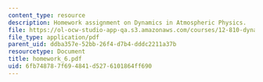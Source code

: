 ```yaml
---
content_type: resource
description: Homework assignment on Dynamics in Atmospheric Physics.
file: https://ol-ocw-studio-app-qa.s3.amazonaws.com/courses/12-810-dynamics-of-the-atmosphere-spring-2008/6fb748787f694841d5276101864ff690_homework_6.pdf
file_type: application/pdf
parent_uid: ddba357e-52bb-26f4-d7b4-dddc2211a37b
resourcetype: Document
title: homework_6.pdf
uid: 6fb74878-7f69-4841-d527-6101864ff690
---
```

